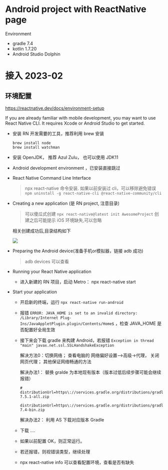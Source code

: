# Android project with ReactNative page

Environment
- gradle 7.4
- kotlin 1.7.20
- Android Studio Dolphin

# 接入 2023-02

## 环境配置
https://reactnative.dev/docs/environment-setup

If you are already familiar with mobile development, you may want to use React Native CLI. It requires Xcode or Android Studio to get started. 

- 安装 RN 开发需要的工具，推荐利用 brew 安装
  ```
  brew install node
  brew install watchman
  ```

- 安装 OpenJDK， 推荐 Azul Zulu， 也可以使用 JDK11
- Android development environment ，已安装直接跳过
- React Native Command Line Interface
  > npx react-native 命令安装. 如果以前安装过 cli，可以移除避免错误
  `npm uninstall -g react-native-cli @react-native-community/cli`
- Creating a new application (是 RN project, 注意目录)
    > 可以傻瓜式创建 `npx react-native@latest init AwesomeProject`
    > 创建之后可能提示 iOS 环境缺失,可以忽略

  相关创建成功后,目录结构如下
  
  <img src='./awesomeapp.png'>

- Preparing the Android device(准备手机or模拟器，链接 adb 成功)
  > adb devices 可以查看
- Running your React Native application
  - 进入新建的 RN 项目，启动 Metro： npx react-native start
- Start your application
  - 开启新的终端，运行 `npx react-native run-android`
  - 报错 `ERROR: JAVA_HOME is set to an invalid directory: /Library/Internet Plug-Ins/JavaAppletPlugin.plugin/Contents/Home$` ，检查 JAVA_HOME 是否配置好全局生效
  - 接下来会下载 gradle 来构建 Android，若报错 `Exception in thread "main" javax.net.ssl.SSLHandshakeException` 

    解决方法0：切换网络； 查看电脑的 网络偏好设置——>高级->代理， 关闭网页代理； 其他保证网络畅通的方法

    解决办法1： 替换 gralde 为本地现有版本（版本过低后续步骤可能会继续报错）
    ```
    # distributionUrl=https\://services.gradle.org/distributions/gradle-7.5.1-all.zip
      distributionUrl=https\://services.gradle.org/distributions/gradle-7.4-bin.zip
    ``` 

    解决办法2： 利用 AS 下载对应版本 Gradle

  - 下载 ....
  - 如果以前配置 OK，则正常运行。
  - 若还报错，则视错误类型，继续处理
  - npx react-native info 可以查看配置环境，查看是否有缺失